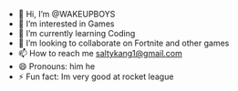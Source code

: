 - 👋 Hi, I’m @WAKEUPBOYS
- 👀 I’m interested in Games
- 🌱 I’m currently learning Coding
- 💞️ I’m looking to collaborate on Fortnite and other games
- 📫 How to reach me saltykang1@gmail.com
- 😄 Pronouns: him he 
- ⚡ Fun fact: Im very good at rocket league

<!---
WAKEUPBOYS/WAKEUPBOYS is a ✨ special ✨ repository because its `README.md` (this file) appears on your GitHub profile.
You can click the Preview link to take a look at your changes.
--->
